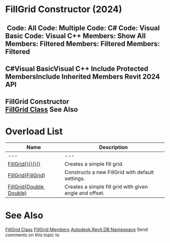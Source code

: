 # FillGrid Constructor (2024)

﻿
 Code: All Code: Multiple Code: C# Code: Visual Basic Code: Visual C++  Members: Show All Members: Filtered Members: Filtered Members: Filtered   
---  
C#Visual BasicVisual C++
Include Protected MembersInclude Inherited Members
Revit 2024 API  
---  
FillGrid Constructor   
[FillGrid Class](6dfc3e2f-c869-d06e-876e-49c4007f7e59.md "FillGrid Class") See Also  
---  
# Overload List
| Name | Description |
| --- | --- |
| --- | --- | --- |
| [FillGrid()()()()](43e67b73-00f2-96ee-fa25-4841959066b2.md "FillGrid Constructor") | Creates a simple fill grid. |
| [FillGrid(FillGrid)](1bba468c-570b-5042-209a-2a1250704b19.md "FillGrid Constructor \(FillGrid\)") | Constructs a new FillGrid with default settings. |
| [FillGrid(Double, Double)](546a897a-f5ba-4afd-20d1-3a0039af2598.md "FillGrid Constructor \(Double, Double\)") | Creates a simple fill grid with given angle and offset. |

# See Also
[FillGrid Class](6dfc3e2f-c869-d06e-876e-49c4007f7e59.md "FillGrid Class")
[FillGrid Members](718e6199-8202-a0fb-6359-c1815e746572.md "FillGrid Members")
[Autodesk.Revit.DB Namespace](87546ba7-461b-c646-cbb1-2cb8f5bff8b2.md "Autodesk.Revit.DB Namespace")
Send comments on this topic to 